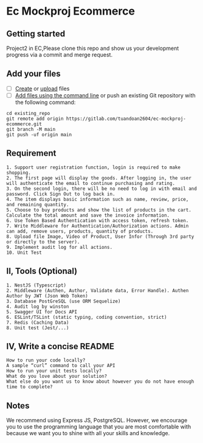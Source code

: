 # Ec Mockproj Ecommerce



## Getting started

Project2 in EC,Please clone this repo and show us your development progress via a commit and merge request.

## Add your files

- [ ] [Create](https://docs.gitlab.com/ee/user/project/repository/web_editor.html#create-a-file) or [upload](https://docs.gitlab.com/ee/user/project/repository/web_editor.html#upload-a-file) files
- [ ] [Add files using the command line](https://docs.gitlab.com/ee/gitlab-basics/add-file.html#add-a-file-using-the-command-line) or push an existing Git repository with the following command:

```
cd existing_repo
git remote add origin https://gitlab.com/tuandoan2604/ec-mockproj-ecommerce.git
git branch -M main
git push -uf origin main
```

## Requirement

	1. Support user registration function, login is required to make shopping.
	2. The first page will display the goods. After logging in, the user will authenticate the email to continue purchasing and rating.
	3. On the second login, there will be no need to log in with email and password. Click Sign Out to log back in.
	4. The item displays basic information such as name, review, price, and remaining quantity.
	5. Choose to buy products and show the list of products in the cart. Calculate the total amount and save the invoice information.
	6. Use Token Based Authentication with access token, refresh token.
	7. Write Middleware for Authentication/Authorization actions. Admin can add, remove users, products, quantity of products.
	8. Upload file Image, Video of Product, User Infor (Through 3rd party or directly to the server).
	9. Implement audit log for all actions.
    10. Unit Test

## II, Tools (Optional)

	1. NestJS (Typescript)
	2. Middleware (Authen, Author, Validate data, Error Handle). Authen Author by JWT (Json Web Token)
	3. Database PostGreSQL (use ORM Sequelize)
	4. Audit log by winston
	5. Swagger UI for Docs API 
    6. ESLint/TSLint (static typing, coding convention, strict)
    7. Redis (Caching Data)
    8. Unit test (Jest/...)

## IV, Write a concise README

	How to run your code locally?
	A sample “curl” command to call your API
	How to run your unit tests locally?
	What do you love about your solution?
	What else do you want us to know about however you do not have enough time to complete?


## Notes
We recommend using Express JS, PostgreSQL. However, we encourage you to use the programming language that you are most comfortable with because we want you to shine with all your skills and knowledge.